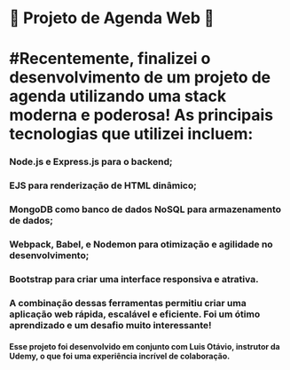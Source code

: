 # 🚀 Projeto de Agenda Web 🚀

# #Recentemente, finalizei o desenvolvimento de um projeto de agenda utilizando uma stack moderna e poderosa! As principais tecnologias que utilizei incluem:

### Node.js e Express.js para o backend;
### EJS para renderização de HTML dinâmico;
### MongoDB como banco de dados NoSQL para armazenamento de dados;
### Webpack, Babel, e Nodemon para otimização e agilidade no desenvolvimento;
### Bootstrap para criar uma interface responsiva e atrativa.
### A combinação dessas ferramentas permitiu criar uma aplicação web rápida, escalável e eficiente. Foi um ótimo aprendizado e um desafio muito interessante!

####  Esse projeto foi desenvolvido em conjunto com Luis Otávio, instrutor da Udemy, o que foi uma experiência incrível de colaboração.
